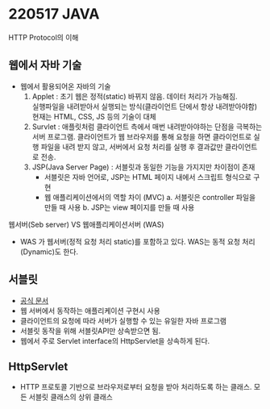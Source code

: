 # 220517 JAVA

HTTP Protocol의 이해

## 웹에서 자바 기술
- 웹에서 활용되어온 자바의 기술
    1. Applet : 초기 웹은 정적(static) 바뀌지 않음. 데이터 처리가 가능해짐.   
                실행파일을 내려받아서 실행되는 방식(클라이언트 단에서 항상 내려받아야함)   
                현재는 HTML, CSS, JS 등의 기술이 대체
    2. Survlet : 애플릿처럼 클라이언트 측에서 매번 내려받아야하는 단점을 극복하는 서버 프로그램. 클라이언트가 웹 브라우저를 통해 요청을 하면 클라이언트로 실행 파일을 내려 받지 않고, 서버에서 요청 처리를 실행 후 결과값만 클라이언트로 전송.
    3. JSP(Java Server Page) : 서블릿과 동일한 기능을 가지지만 차이점이 존재
        - 서블릿은 자바 언어로, JSP는 HTML 페이지 내에서 스크립트 형식으로 구현
        - 웹 애플리케이션에서의 역할 차이 (MVC)
            a. 서블릿은 controller 파일을 만들 때 사용
            b. JSP는 view 페이지를 만들 때 사용

웹서버(Seb server) VS 웹애플리케이션서버 (WAS)
- WAS 가 웹서버(정적 요청 처리 static)를 포함하고 있다. WAS는 동적 요청 처리(Dynamic)도 한다.

## 서블릿
- [공식 문서](https://docs.oracle.com/javaee/7/api/javax/servlet/package-summary.html)
- 웹 서버에서 동작하는 애플리케이션 구현시 사용
- 클라이언트의 요청에 따라 서버가 실행할 수 있는 유일한 자바 프로그램
- 서블릿 동작을 위해 서블릿API만 상속받으면 됨.
- 웹에서 주로 Servlet interface의 HttpServlet을 상속하게 된다.

## HttpServlet
- HTTP 프로토콜 기반으로 브라우저로부터 요청을 받아 처리하도록 하는 클래스. 모든 서블릿 클래스의 상위 클래스
